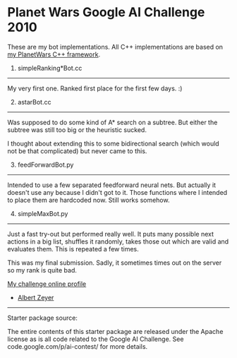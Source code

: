 Planet Wars Google AI Challenge 2010
====================================

These are my bot implementations. All C++ implementations are based on [my PlanetWars C++ framework](https://github.com/albertz/planet_wars-cpp).

1. simpleRanking*Bot.cc
-----------------------
My very first one. Ranked first place for the first few days. :)

2. astarBot.cc
--------------
Was supposed to do some kind of A* search on a subtree. But either the subtree was still too big or the heuristic sucked.

I thought about extending this to some bidirectional search (which would not be that complicated) but never came to this.

3. feedForwardBot.py
--------------------
Intended to use a few separated feedforward neural nets. But actually it doesn't use any because I didn't got to it. Those functions where I intended to place them are hardcoded now. Still works somehow.

4. simpleMaxBot.py
------------------
Just a fast try-out but performed really well. It puts many possible next actions in a big list, shuffles it randomly, takes those out which are valid and evaluates them. This is repeated a few times. 

This was my final submission. Sadly, it sometimes times out on the server so my rank is quite bad.

[My challenge online profile](http://ai-contest.com/profile.php?user_id=3897)

- [Albert Zeyer](http://www.az2000.de)

-----

Starter package source:

The entire contents of this starter package are released under the Apache
license as is all code related to the Google AI Challenge. See
code.google.com/p/ai-contest/ for more details.

